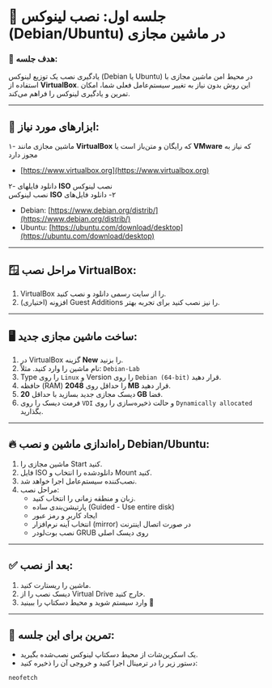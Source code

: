 # 🧩 جلسه اول: نصب لینوکس (Debian/Ubuntu) در ماشین مجازی

### 🎯 هدف جلسه:
یادگیری نصب یک توزیع لینوکس (Debian یا Ubuntu) در محیط امن ماشین مجازی با استفاده از **VirtualBox**. این روش بدون نیاز به تغییر سیستم‌عامل فعلی شما، امکان تمرین و یادگیری لینوکس را فراهم می‌کند.

---

## 🧰 ابزارهای مورد نیاز:
۱- ماشین مجازی مانند **VirtualBox** که رایگان و متن‌باز است یا **VMware** که نیاز به مجوز دارد  
   - [https://www.virtualbox.org](https://www.virtualbox.org)

۲- دانلود فایلهای **ISO** نصب لینوکس  
‫۲- دانلود فایل‌های **ISO** نصب لینوکس  




   - Debian: [https://www.debian.org/distrib/](https://www.debian.org/distrib/)
   - Ubuntu: [https://ubuntu.com/download/desktop](https://ubuntu.com/download/desktop)

---

## 🪟 مراحل نصب VirtualBox:

1. VirtualBox را از سایت رسمی دانلود و نصب کنید.
2. (اختیاری) افزونه Guest Additions را نیز نصب کنید برای تجربه بهتر.

---

## 🖥️ ساخت ماشین مجازی جدید:

1. در VirtualBox گزینه **New** را بزنید.
2. نام ماشین را وارد کنید. مثلاً: `Debian-Lab`
3. Type را روی `Linux` و Version را روی `Debian (64-bit)` قرار دهید.
4. حافظه (RAM) را حداقل روی **2048 MB** قرار دهید.
5. دیسک مجازی جدید بسازید با حداقل **20 GB** فضا.
6. فرمت دیسک را روی `VDI` و حالت ذخیره‌سازی را روی `Dynamically allocated` بگذارید.

---

## 🔥 راه‌اندازی ماشین و نصب Debian/Ubuntu:

1. ماشین مجازی را Start کنید.
2. فایل ISO دانلود‌شده را انتخاب و Mount کنید.
3. نصب‌کننده سیستم‌عامل اجرا خواهد شد.
4. مراحل نصب:
   - زبان و منطقه زمانی را انتخاب کنید.
   - پارتیشن‌بندی ساده (Guided - Use entire disk)
   - ایجاد کاربر و رمز عبور
   - انتخاب آینه نرم‌افزار (mirror) در صورت اتصال اینترنت
   - نصب بوت‌لودر GRUB روی دیسک اصلی

---

## ✅ بعد از نصب:

1. ماشین را ریستارت کنید.
2. دیسک نصب را از Virtual Drive خارج کنید.
3. وارد سیستم شوید و محیط دسکتاپ را ببینید 🎉

---

## 🧪 تمرین برای این جلسه:

- یک اسکرین‌شات از محیط دسکتاپ لینوکس نصب‌شده بگیرید.
- دستور زیر را در ترمینال اجرا کنید و خروجی آن را ذخیره کنید:

```bash
neofetch
